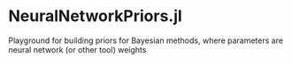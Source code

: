 # NeuralNetworkPriors.jl
Playground for building priors for Bayesian methods, where parameters are neural network (or other tool) weights
